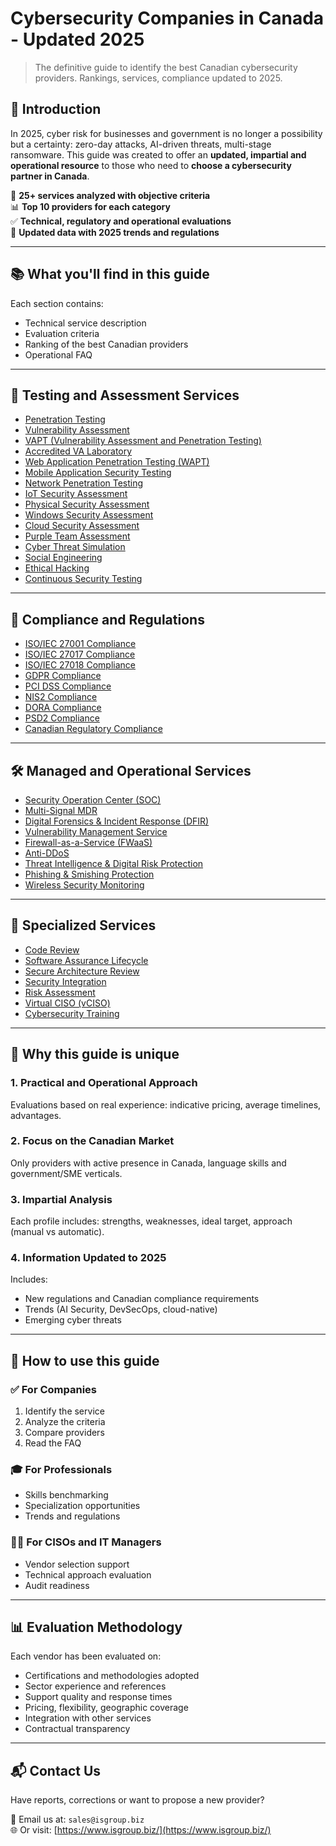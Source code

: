 # Cybersecurity Companies in Canada - Updated 2025

> The definitive guide to identify the best Canadian cybersecurity providers. Rankings, services, compliance updated to 2025.

## 🚀 Introduction

In 2025, cyber risk for businesses and government is no longer a possibility but a certainty: zero-day attacks, AI-driven threats, multi-stage ransomware. This guide was created to offer an **updated, impartial and operational resource** to those who need to **choose a cybersecurity partner in Canada**.

📌 **25+ services analyzed with objective criteria**  
📊 **Top 10 providers for each category**  
✅ **Technical, regulatory and operational evaluations**  
📅 **Updated data with 2025 trends and regulations**

---

## 📚 What you'll find in this guide

Each section contains:
- Technical service description
- Evaluation criteria
- Ranking of the best Canadian providers
- Operational FAQ

---

## 🔬 Testing and Assessment Services

- [Penetration Testing](penetration-test.md)  
- [Vulnerability Assessment](vulnerability-assessment.md)  
- [VAPT (Vulnerability Assessment and Penetration Testing)](vapt.md)  
- [Accredited VA Laboratory](laboratorio-accreditato-va.md)  
- [Web Application Penetration Testing (WAPT)](wapt.md)  
- [Mobile Application Security Testing](mobile-application-security-testing.md)  
- [Network Penetration Testing](network-penetration-testing.md)  
- [IoT Security Assessment](iot-security-assessment.md)  
- [Physical Security Assessment](physical-security-assessment.md)  
- [Windows Security Assessment](windows-security-assessment.md)  
- [Cloud Security Assessment](cloud-security-assessment.md)  
- [Purple Team Assessment](purple-team-assessment.md)  
- [Cyber Threat Simulation](cyber-threat-simulation.md)  
- [Social Engineering](social-engineering.md)  
- [Ethical Hacking](ethical-hacking.md)  
- [Continuous Security Testing](continuous-security-testing.md)  

---

## 📑 Compliance and Regulations

- [ISO/IEC 27001 Compliance](27001-compliance.md)  
- [ISO/IEC 27017 Compliance](27017-compliance.md)  
- [ISO/IEC 27018 Compliance](27018-compliance.md)  
- [GDPR Compliance](gpdr-compliance.md)  
- [PCI DSS Compliance](pci-dss-compliance.md)  
- [NIS2 Compliance](nis2-compliance.md)  
- [DORA Compliance](regolamento-digital-operational-resilience-act.md)  
- [PSD2 Compliance](psd2-compliance.md)  
- [Canadian Regulatory Compliance](normative-acn-agid.md)  

---

## 🛠️ Managed and Operational Services

- [Security Operation Center (SOC)](security-operation-center.md)  
- [Multi-Signal MDR](multi-signal-mdr.md)  
- [Digital Forensics & Incident Response (DFIR)](digital-forensics-and-incident-response.md)  
- [Vulnerability Management Service](vulnerability-management-service.md)  
- [Firewall-as-a-Service (FWaaS)](firewall-as-a-service.md)  
- [Anti-DDoS](anti-ddos.md)  
- [Threat Intelligence & Digital Risk Protection](threat-intelligence-digital-risk-protection.md)  
- [Phishing & Smishing Protection](phishing-smishing.md)  
- [Wireless Security Monitoring](wireless-security-monitoring.md)  

---

## 🧠 Specialized Services

- [Code Review](code-review.md)  
- [Software Assurance Lifecycle](software-assurance-lifecycle.md)  
- [Secure Architecture Review](secure-architecture-review.md)  
- [Security Integration](security-integration.md)  
- [Risk Assessment](risk-assessment.md)  
- [Virtual CISO (vCISO)](virtual-ciso.md)  
- [Cybersecurity Training](formazione.md)  

---

## 🎯 Why this guide is unique

### 1. Practical and Operational Approach
Evaluations based on real experience: indicative pricing, average timelines, advantages.

### 2. Focus on the Canadian Market
Only providers with active presence in Canada, language skills and government/SME verticals.

### 3. Impartial Analysis
Each profile includes: strengths, weaknesses, ideal target, approach (manual vs automatic).

### 4. Information Updated to 2025
Includes:
- New regulations and Canadian compliance requirements
- Trends (AI Security, DevSecOps, cloud-native)
- Emerging cyber threats

---

## 🧩 How to use this guide

### ✅ For Companies
1. Identify the service  
2. Analyze the criteria  
3. Compare providers  
4. Read the FAQ

### 🎓 For Professionals
- Skills benchmarking  
- Specialization opportunities  
- Trends and regulations

### 🧑‍💼 For CISOs and IT Managers
- Vendor selection support  
- Technical approach evaluation  
- Audit readiness

---

## 📊 Evaluation Methodology

Each vendor has been evaluated on:
- Certifications and methodologies adopted
- Sector experience and references
- Support quality and response times
- Pricing, flexibility, geographic coverage
- Integration with other services
- Contractual transparency

---

## 📬 Contact Us

Have reports, corrections or want to propose a new provider?

📧 Email us at: `sales@isgroup.biz`  
🌐 Or visit: [https://www.isgroup.biz/](https://www.isgroup.biz/)
